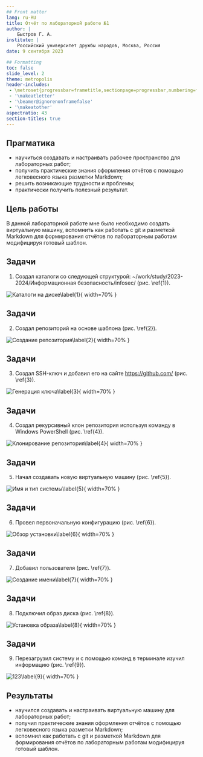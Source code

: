 ```yaml
---
## Front matter
lang: ru-RU
title: Отчёт по лабораторной работе №1
author: |
	Быстров Г. А.
institute: |
	Российский университет дружбы народов, Москва, Россия
date: 9 сентября 2023

## Formatting
toc: false
slide_level: 2
theme: metropolis
header-includes: 
 - \metroset{progressbar=frametitle,sectionpage=progressbar,numbering=fraction}
 - '\makeatletter'
 - '\beamer@ignorenonframefalse'
 - '\makeatother'
aspectratio: 43
section-titles: true
---
```


## Прагматика

- научиться создавать и настраивать рабочее пространство для лабораторных работ;
- получить практические знания оформления отчётов с помощью легковесного языка разметки Markdown;
- решить возникающие трудности и проблемы;
- практически получить полезный результат.

## Цель работы

В данной лабораторной работе мне было необходимо создать виртуальную машину, вспомнить как работать с git и разметкой Markdown для формирования отчётов по лабораторным работам модифицируя готовый шаблон.

## Задачи

1. Создал каталоги со следующей структурой: ~/work/study/2023-2024/Информационная безопасность/infosec/ (рис. \ref{1}).

![Каталоги на диске\label{1}](image/1.png){ width=70% }

## Задачи

2. Создал репозиторий на основе шаблона (рис. \ref{2}).

![Создание репозитория\label{2}](image/2.png){ width=70% }

## Задачи

3. Создал SSH-ключ и добавил его на сайте https://github.com/  (рис. \ref{3}).

![Генерация ключа\label{3}](image/3.png){ width=70% }

## Задачи

4. Создал рекурсивный клон репозитория используя команду в Windows PowerShell (рис. \ref{4}).

![Клонирование репозитория\label{4}](image/4.png){ width=70% }

## Задачи

5. Начал создавать новую виртуальную машину (рис. \ref{5}).

![Имя и тип системы\label{5}](image/5.png){ width=70% }

## Задачи

6. Провел первоначальную конфигурацию (рис. \ref{6}).

![Обзор установки\label{6}](image/6.png){ width=70% }

## Задачи

7. Добавил пользователя (рис. \ref{7}).

![Создание имени\label{7}](image/7.png){ width=70% }

## Задачи

8. Подключил образ диска (рис. \ref{8}).

![Установка образа\label{8}](image/8.png){ width=70% }

## Задачи

9. Перезагрузил систему и с помощью команд в терминале изучил информацию (рис. \ref{9}).

![123\label{9}](image/9.png){ width=70% }

## Результаты

- научился создавать и настраивать виртуальную машину для лабораторных работ;
- получил практические знания оформления отчётов с помощью легковесного языка разметки Markdown;
- вспомнил как работать с git и разметкой Markdown для формирования отчётов по лабораторным работам модифицируя готовый шаблон.